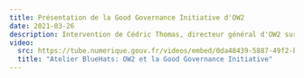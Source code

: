 ```yaml
---
title: Présentation de la Good Governance Initiative d'OW2
date: 2021-03-26
description: Intervention de Cédric Thomas, directeur général d'OW2 sur l'<a href="https://www.ow2.org/view/OSS_Governance/" target="_blank">OW2 Good Governance Initiative</a>
video:
  src: https://tube.numerique.gouv.fr/videos/embed/0da48439-5887-49f2-b5c1-24cd189d6543
  title: "Atelier BlueHats: OW2 et la Good Governance Initiative"
---
```

